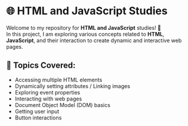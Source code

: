 # 🌐 HTML and JavaScript Studies

Welcome to my repository for **HTML and JavaScript** studies! 🚀  
In this project, I am exploring various concepts related to **HTML**, **JavaScript**, and their interaction to create dynamic and interactive web pages.

## 📌 Topics Covered:
- Accessing multiple HTML elements
- Dynamically setting attributes / Linking images
- Exploring event properties
- Interacting with web pages
- Document Object Model (DOM) basics
- Getting user input
- Button interactions

